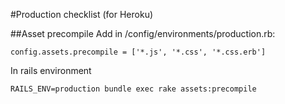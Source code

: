 #Production checklist (for Heroku)

##Asset precompile
Add in /config/environments/production.rb:
```
config.assets.precompile = ['*.js', '*.css', '*.css.erb']
```

In rails environment
```
RAILS_ENV=production bundle exec rake assets:precompile
```
